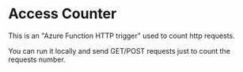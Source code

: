 # Access Counter
This is an "Azure Function HTTP trigger" used to count http requests.

You can run it locally and send GET/POST requests just to count the requests number.
